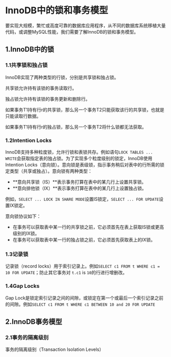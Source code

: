 # InnoDB中的锁和事务模型

要实现大规模，繁忙或高度可靠的数据库应用程序，从不同的数据库系统移植大量代码，或调整MySQL性能，我们需要了解InnoDB的锁和事务模型。

## 1.InnoDB中的锁

### 1.1共享锁和独占锁

InnoDB实现了两种类型的行锁，分别是共享锁和独占锁。

共享锁允许持有该锁的事务读取行。

独占锁允许持有该锁的事务更新和删除行。

如果事务T1持有行r的共享锁，那么另一个事务T2只能获取该行的共享锁，也就是只能读取行数据。

如果事务T1持有行r的独占锁，那么另一个事务T2将什么锁都无法获取。

### 1.2Intention Locks

InnoDB支持多种粒度锁，允许行锁和表锁共存。例如语句`LOCK TABLES ... WRITE`会获取指定表的独占锁。为了实现多个粒度级别的锁定，InnoDB使用Intention Locks（意向锁）。意向锁是表级锁，指示事务稍后对表中的行所需的锁定类型（共享或独占）。意向锁有两种类型：

-   **意向共享锁（IS）**表示事务打算在表中的某几行上设置共享锁。
-   **意向排他锁（IX）**表示事务打算在表中的某几行上设置独占锁。

例如，`SELECT ... LOCK IN SHARE MODE`设置IS锁定，`SELECT ... FOR UPDATE`设置IX锁定。

意向锁协议如下：

-   在事务可以获取表中某一行的共享锁之前，它必须首先在表上获取IS锁或更高级别的IX锁。
-   在事务可以获取表中某一行的独占锁之前，它必须首先获取表上的IX锁。

### 1.3记录锁

记录锁（record locks）用于索引记录上。例如`SELECT c1 FROM t WHERE c1 = 10 FOR UPDATE`；防止其它事务对 `t.c1` is `10`的行进行增删改。

### 1.4Gap Locks

Gap Lock是锁定索引记录之间的间隙，或锁定在第一个或最后一个索引记录之前的间隙。例如`SELECT c1 FROM t WHERE c1 BETWEEN 10 and 20 FOR UPDATE`

## 2.InnoDB事务模型

### 2.1事务的隔离级别

事务的隔离级别（Transaction Isolation Levels）